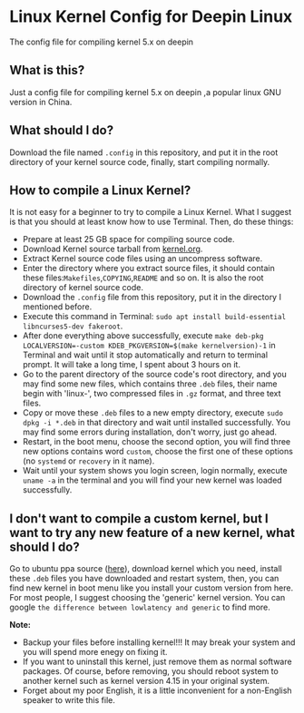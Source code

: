 # Linux Kernel Config for Deepin Linux
The config file for compiling kernel 5.x on deepin
## What is this?
Just a config file for compiling kernel 5.x on deepin ,a popular linux GNU version in China.
## What should I do?
Download the file named `.config` in this repository, and put it in the root directory of your kernel source code, finally, start compiling normally.
## How to compile a Linux Kernel?
It is not easy for a beginner to try to compile a Linux Kernel. What I suggest is that you should at least know how to use Terminal. Then, do these things:  
- Prepare at least 25 GB space for compiling source code.
- Download Kernel source tarball from [kernel.org](https://kernel.org).
- Extract Kernel source code files using an uncompress software.
- Enter the directory where you extract source files, it should contain these files:`Makefiles`,`COPYING`,`README` and so on. It is also the root directory of kernel source code.
- Download the `.config` file from this repository, put it in the directory I mentioned before.
- Execute this command in Terminal: `sudo apt install build-essential libncurses5-dev fakeroot`.
- After done everything above successfully, execute `make deb-pkg LOCALVERSION=-custom KDEB_PKGVERSION=$(make kernelversion)-1` in Terminal and wait until it stop automatically and return to terminal prompt. It will take a long time, I spent about 3 hours on it.
- Go to the parent directory of the source code's root directory, and you may find some new files, which contains three `.deb` files, their name begin with 'linux-', two compressed files in `.gz` format, and three text files.
- Copy or move these `.deb` files to a new empty directory, execute `sudo dpkg -i *.deb` in that directory and wait until installed successfully. You may find some errors during installation, don't worry, just go ahead.
- Restart, in the boot menu, choose the second option, you will find three new options contains word `custom`, choose the first one of these options (no `systemd` or `recovery` in it name).
- Wait until your system shows you login screen, login normally, execute `uname -a` in the terminal and you will find your new kernel was loaded successfully.  
## I don't want to compile a custom kernel, but I want to try any new feature of a new kernel, what should I do?
Go to ubuntu ppa source ([here](https://kernel.ubuntu.com/~kernel-ppa/mainline/)), download kernel which you need, install these `.deb` files you have downloaded and restart system, then, you can find new kernel in boot menu like you install your custom version from here. For most people, I suggest choosing the 'generic' kernel version. You can google `the difference between lowlatency and generic` to find more.

**Note:**  
- Backup your files before installing kernel!!! It may break your system and you will spend more enegy on fixing it.
- If you want to uninstall this kernel, just remove them as normal software packages. Of course, before removing, you should reboot system to another kernel such as kernel version 4.15 in your original system.
- Forget about my poor English, it is a little inconvenient for a non-English speaker to write this file.
